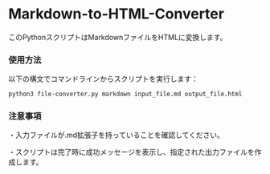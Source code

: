 # Markdown-to-HTML-Converter

このPythonスクリプトはMarkdownファイルをHTMLに変換します。

### 使用方法

以下の構文でコマンドラインからスクリプトを実行します：

```bash
python3 file-converter.py markdown input_file.md output_file.html
```

### 注意事項

・入力ファイルが.md拡張子を持っていることを確認してください。

・スクリプトは完了時に成功メッセージを表示し、指定された出力ファイルを作成します。
